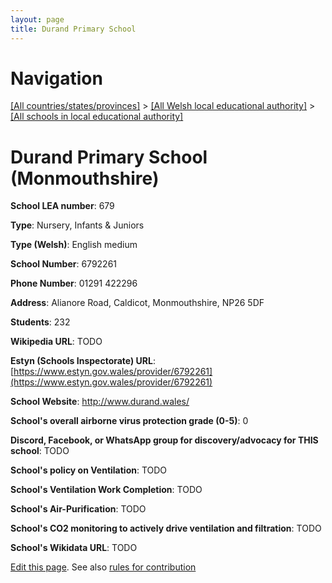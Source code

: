 ```yaml
---
layout: page
title: Durand Primary School
---
```

# Navigation

[[All countries/states/provinces]](../../..) > [[All Welsh local educational authority]](../..) > [[All schools in local educational authority]](..)

# Durand Primary School (Monmouthshire)

**School LEA number**: 679

**Type**: Nursery, Infants & Juniors

**Type (Welsh)**: English medium

**School Number**: 6792261

**Phone Number**: 01291 422296

**Address**: Alianore Road, Caldicot, Monmouthshire, NP26 5DF

**Students**: 232

**Wikipedia URL**: TODO

**Estyn (Schools Inspectorate) URL**: [https://www.estyn.gov.wales/provider/6792261](https://www.estyn.gov.wales/provider/6792261)

**School Website**: http://www.durand.wales/

**School's overall airborne virus protection grade (0-5)**: 0

**Discord, Facebook, or WhatsApp group for discovery/advocacy for THIS school**: TODO

**School's policy on Ventilation**: TODO

**School's Ventilation Work Completion**: TODO

**School's Air-Purification**: TODO

**School's CO2 monitoring to actively drive ventilation and filtration**: TODO

**School's Wikidata URL**: TODO




[Edit this page](https://github.com/ventilate-schools/Wales/edit/prif/./Monmouthshire/Durand_Primary_School.md). See also [rules for contribution](../../../contribution-rules/)